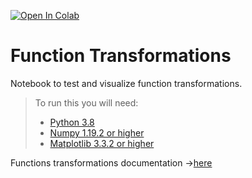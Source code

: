 [![Open In Colab](https://colab.research.google.com/assets/colab-badge.svg)](https://colab.research.google.com/drive/1b2mvtP-mAWGCb6s9o0VYVQh79CjxnPVd?usp=sharing)
# Function Transformations
Notebook to test and visualize function transformations.

> To run this you will need:
> - [Python 3.8](https://www.python.org/downloads/windows/ "Python 3.8")
> - [Numpy 1.19.2 or higher](https://numpy.org/devdocs/release/1.19.2-notes.html "Numpy 1.19.2 or higher")
> - [Matplotlib 3.3.2 or higher](https://matplotlib.org/stable/faq/troubleshooting_faq.html "Matplotlib 3.3.2 or higher")

Functions transformations documentation ->[here](https://www.evernote.com/shard/s354/sh/9a8d2789-3269-8c7d-3b1c-ce1ab0623fdf/80c8a832ecdaf0e38b78c6fbe38c6dd8)
